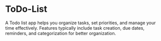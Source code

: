 # ToDo-List
A Todo list app helps you organize tasks, set priorities, and manage your time effectively. Features typically include task creation, due dates, reminders, and categorization for better organization. 
